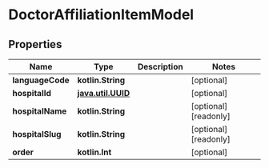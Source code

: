 
# DoctorAffiliationItemModel

## Properties
Name | Type | Description | Notes
------------ | ------------- | ------------- | -------------
**languageCode** | **kotlin.String** |  |  [optional]
**hospitalId** | [**java.util.UUID**](java.util.UUID.md) |  |  [optional]
**hospitalName** | **kotlin.String** |  |  [optional] [readonly]
**hospitalSlug** | **kotlin.String** |  |  [optional] [readonly]
**order** | **kotlin.Int** |  |  [optional]



